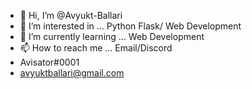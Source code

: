 - 👋 Hi, I’m @Avyukt-Ballari
- 👀 I’m interested in ... Python Flask/ Web Development
- 🌱 I’m currently learning ... Web Development
- 📫 How to reach me ... Email/Discord
- Avisator#0001
- avyuktballari@gmail.com

<!---
Avyukt-Ballari/Avyukt-Ballari is a ✨ special ✨ repository because its `README.md` (this file) appears on your GitHub profile.
You can click the Preview link to take a look at your changes.
--->

